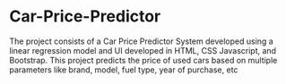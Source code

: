 # Car-Price-Predictor
The project consists of a Car Price Predictor System developed using a linear regression model and UI developed in HTML, CSS Javascript, and Bootstrap. This project predicts the price of used cars based on multiple parameters like brand, model, fuel type, year of purchase, etc
